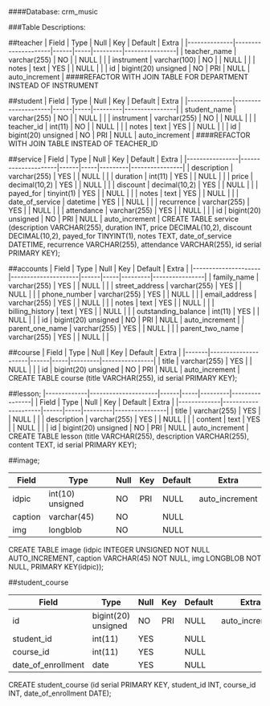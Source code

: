 
####Database: crm_music

###Table Descriptions:

##teacher
| Field        | Type                | Null | Key | Default | Extra          |
|--------------|---------------------|------|-----|---------|----------------|
| teacher_name | varchar(255)        | NO   |     | NULL    |                |
| instrument   | varchar(100)        | NO   |     | NULL    |                |
| notes        | text                | YES  |     | NULL    |                |
| id           | bigint(20) unsigned | NO   | PRI | NULL    | auto_increment |
####REFACTOR WITH JOIN TABLE FOR DEPARTMENT INSTEAD OF INSTRUMENT


##student
| Field        | Type                | Null | Key | Default | Extra          |
|--------------|---------------------|------|-----|---------|----------------|
| student_name | varchar(255)        | NO   |     | NULL    |                |
| instrument   | varchar(255)        | NO   |     | NULL    |                |
| teacher_id   | int(11)             | NO   |     | NULL    |                |
| notes        | text                | YES  |     | NULL    |                |
| id           | bigint(20) unsigned | NO   | PRI | NULL    | auto_increment |
####REFACTOR WITH JOIN TABLE INSTEAD OF TEACHER_ID


##service
| Field          | Type                | Null | Key | Default | Extra          |
|----------------|---------------------|------|-----|---------|----------------|
| description     | varchar(255)        | YES  |     | NULL    |                |
| duration        | int(11)             | YES  |     | NULL    |                |
| price           | decimal(10,2)       | YES  |     | NULL    |                |
| discount        | decimal(10,2)       | YES  |     | NULL    |                |
| payed_for       | tinyint(1)          | YES  |     | NULL    |                |
| notes           | text                | YES  |     | NULL    |                |
| date_of_service | datetime            | YES  |     | NULL    |                |
| recurrence      | varchar(255)        | YES  |     | NULL    |                |
| attendance      | varchar(255)        | YES  |     | NULL    |                |
| id              | bigint(20) unsigned | NO   | PRI | NULL    | auto_increment |
CREATE TABLE service (description VARCHAR(255), duration INT, price DECIMAL(10,2), discount DECIMAL(10,2), payed_for TINYINT(1), notes TEXT, date_of_service DATETIME, recurrence VARCHAR(255), attendance VARCHAR(255), id serial PRIMARY KEY);


##accounts
| Field               | Type                | Null | Key | Default | Extra          |
|---------------------|---------------------|------|-----|---------|----------------|
| family_name         | varchar(255)        | YES  |     | NULL    |                |
| street_address      | varchar(255)        | YES  |     | NULL    |                |
| phone_number        | varchar(255)        | YES  |     | NULL    |                |
| email_address       | varchar(255)        | YES  |     | NULL    |                |
| notes               | text                | YES  |     | NULL    |                |
| billing_history     | text                | YES  |     | NULL    |                |
| outstanding_balance | int(11)             | YES  |     | NULL    |                |
| id                  | bigint(20) unsigned | NO   | PRI | NULL    | auto_increment |
| parent_one_name     | varchar(255)        | YES  |     | NULL    |                |
| parent_two_name     | varchar(255)        | YES  |     | NULL    |                |


##course
| Field | Type                | Null | Key | Default | Extra          |
|-------|---------------------|------|-----|---------|----------------|
| title | varchar(255)        | YES  |     | NULL    |                |
| id    | bigint(20) unsigned | NO   | PRI | NULL    | auto_increment |
CREATE TABLE course (title VARCHAR(255), id serial PRIMARY KEY);

##lesson;
|-------------|---------------------|------|-----|---------|----------------|
| Field       | Type                | Null | Key | Default | Extra          |
|-------------|---------------------|------|-----|---------|----------------|
| title       | varchar(255)        | YES  |     | NULL    |                |
| description | varchar(255)        | YES  |     | NULL    |                |
| content     | text                | YES  |     | NULL    |                |
| id          | bigint(20) unsigned | NO   | PRI | NULL    | auto_increment |
CREATE TABLE lesson (title VARCHAR(255), description VARCHAR(255), content TEXT, id serial PRIMARY KEY);

##image;

| Field   | Type             | Null | Key | Default | Extra          |
|---------|---------------------|------|-----|---------|----------------|
| idpic   | int(10) unsigned | NO   | PRI | NULL    | auto_increment |
| caption | varchar(45)      | NO   |     | NULL    |                |
| img     | longblob         | NO   |     | NULL    |                |
CREATE TABLE image (idpic INTEGER UNSIGNED NOT NULL AUTO_INCREMENT, caption VARCHAR(45) NOT NULL, img LONGBLOB NOT NULL, PRIMARY KEY(idpic));

<!-- JOIN TABLES -->

##student_course

| Field              | Type                | Null | Key | Default | Extra          |
|--------------------|---------------------|------|-----|---------|----------------|
| id                 | bigint(20) unsigned | NO   | PRI | NULL    | auto_increment |
| student_id         | int(11)             | YES  |     | NULL    |                |
| course_id          | int(11)             | YES  |     | NULL    |                |
| date_of_enrollment | date                | YES  |     | NULL    |                |
CREATE student_course (id serial PRIMARY KEY, student_id INT, course_id INT, date_of_enrollment DATE);
